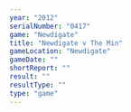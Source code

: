 ```yaml
---
year: "2012"
serialNumber: "0417" 
game: "Newdigate"
title: "Newdigate v The Min"
gameLocation: "Newdigate"
gameDate: ""
shortReport: ""
result: ""
resultType: ""
type: "game"
---
```

